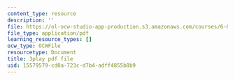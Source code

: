 ```yaml
---
content_type: resource
description: ''
file: https://ol-ocw-studio-app-production.s3.amazonaws.com/courses/6-042j-mathematics-for-computer-science-spring-2015/15579579cd0a723cd7b4adff4855b8b9_TIpnudrzvgg.pdf
file_type: application/pdf
learning_resource_types: []
ocw_type: OCWFile
resourcetype: Document
title: 3play pdf file
uid: 15579579-cd0a-723c-d7b4-adff4855b8b9
---
```

